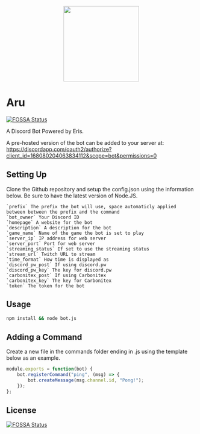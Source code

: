 <p align="center">
  <img src="https://github.com/perhion/aru/blob/master/logo.png?raw=true" height="200px" width="200px">
</p>

# Aru
[![FOSSA Status](https://app.fossa.io/api/projects/git%2Bgithub.com%2Fperhion%2Faru.svg?type=shield)](https://app.fossa.io/projects/git%2Bgithub.com%2Fperhion%2Faru?ref=badge_shield)

A Discord Bot Powered by Eris.

A pre-hosted version of the bot can be added to your server at:
https://discordapp.com/oauth2/authorize?client_id=168080204063834112&scope=bot&permissions=0

## Setting Up
Clone the Github repository and setup the config.json using the information below. Be sure to have the latest version of Node.JS.
```
`prefix` The prefix the bot will use, space automaticly applied between between the prefix and the command
`bot_owner` Your Discord ID
`homepage` A website for the bot
`description` A description for the bot
`game_name` Name of the game the bot is set to play
`server_ip` IP address for web server
`server_port` Port for web server
`streaming_status` If set to use the streaming status
`stream_url` Twitch URL to stream
`time_format` How time is displayed as
`discord_pw_post` If using discord.pw
`discord_pw_key` The key for discord.pw
`carbonitex_post` If using Carbonitex
`carbonitex_key` The key for Carbonitex
`token` The token for the bot
```
## Usage
```bash
npm install && node bot.js
```
## Adding a Command
Create a new file in the commands folder ending in .js using the template below as an example.
```javascript
module.exports = function(bot) {
	bot.registerCommand("ping", (msg) => {
		bot.createMessage(msg.channel.id, "Pong!");
	});
};
```


## License
[![FOSSA Status](https://app.fossa.io/api/projects/git%2Bgithub.com%2Fperhion%2Faru.svg?type=large)](https://app.fossa.io/projects/git%2Bgithub.com%2Fperhion%2Faru?ref=badge_large)